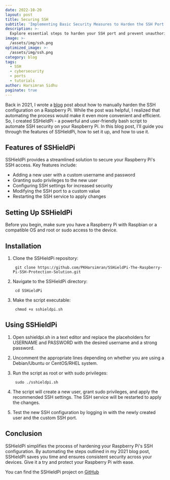 ```yaml
---
date: 2022-10-20
layout: post
title: Securing SSH
subtitle: 'Implementing Basic Security Measures to Harden the SSH Port'
description: >-
  Explore essential steps to harden your SSH port and prevent unauthorized access in this concise guide. Learn key security measures to protect your systems effectively.
image: >-
  /assets/img/ssh.png
optimized_image: >-
  /assets/img/ssh.png
category: blog
tags:
  - SSH
  - cybersecurity
  - ports
  - tutorials
author: Harsimran Sidhu
paginate: true
---
```

Back in 2021, I wrote a [blog](https://www.harsim.ca/SecuringSSH/) post about how to manually harden the SSH configuration on a Raspberry Pi. While the post was helpful, I realized that automating the process would make it even more convenient and efficient. So, I created SSHieldPi - a powerful and user-friendly bash script to automate SSH security on your Raspberry Pi.
In this blog post, I'll guide you through the features of SSHieldPi, how to set it up, and how to use it.

## Features of SSHieldPi

SSHieldPi provides a streamlined solution to secure your Raspberry Pi's SSH access. Key features include:

- Adding a new user with a custom username and password
- Granting sudo privileges to the new user
- Configuring SSH settings for increased security
- Modifying the SSH port to a custom value
- Restarting the SSH service to apply changes

## Setting Up SSHieldPi
Before you begin, make sure you have a Raspberry Pi with Raspbian or a compatible OS and root or sudo access to the device.

## Installation

1. Clone the SSHieldPi repository:

        git clone https://github.com/PKHarsimran/SSHieldPi-The-Raspberry-Pi-SSH-Protection-Solution.git
    
2. Navigate to the SSHieldPi directory:

        cd SSHieldPi

3. Make the script executable:

        chmod +x sshieldpi.sh
    
## Using SSHieldPi

1. Open sshieldpi.sh in a text editor and replace the placeholders for USERNAME and PASSWORD with the desired username and a strong password.
2. Uncomment the appropriate lines depending on whether you are using a Debian/Ubuntu or CentOS/RHEL system.
3. Run the script as root or with sudo privileges:

        sudo ./sshieldpi.sh

4. The script will create a new user, grant sudo privileges, and apply the recommended SSH settings. The SSH service will be restarted to apply the changes.
5. Test the new SSH configuration by logging in with the newly created user and the custom SSH port.
## Conclusion
SSHieldPi simplifies the process of hardening your Raspberry Pi's SSH configuration. By automating the steps outlined in my 2021 blog post, SSHieldPi saves you time and ensures consistent security across your devices. Give it a try and protect your Raspberry Pi with ease.

You can find the SSHieldPi project on [GitHub](https://github.com/PKHarsimran/SSHieldPi-The-Raspberry-Pi-SSH-Protection-Solution)
